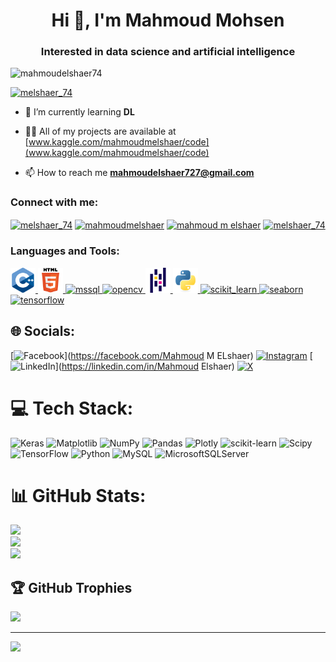 <h1 align="center">Hi 👋, I'm Mahmoud Mohsen</h1>
<h3 align="center">Interested in data science and artificial intelligence</h3>

<p align="left"> <img src="https://komarev.com/ghpvc/?username=mahmoudelshaer74&label=Profile%20views&color=0e75b6&style=flat" alt="mahmoudelshaer74" /> </p>

<p align="left"> <a href="https://twitter.com/melshaer_74" target="blank"><img src="https://img.shields.io/twitter/follow/melshaer_74?logo=twitter&style=for-the-badge" alt="melshaer_74" /></a> </p>

- 🌱 I’m currently learning **DL**

- 👨‍💻 All of my projects are available at [www.kaggle.com/mahmoudmelshaer/code](www.kaggle.com/mahmoudmelshaer/code)

- 📫 How to reach me **mahmoudelshaer727@gmail.com**

<h3 align="left">Connect with me:</h3>
<p align="left">
<a href="https://twitter.com/melshaer_74" target="blank"><img align="center" src="https://raw.githubusercontent.com/rahuldkjain/github-profile-readme-generator/master/src/images/icons/Social/twitter.svg" alt="melshaer_74" height="30" width="40" /></a>
<a href="https://kaggle.com/mahmoudmelshaer" target="blank"><img align="center" src="https://raw.githubusercontent.com/rahuldkjain/github-profile-readme-generator/master/src/images/icons/Social/kaggle.svg" alt="mahmoudmelshaer" height="30" width="40" /></a>
<a href="https://fb.com/mahmoud m elshaer" target="blank"><img align="center" src="https://raw.githubusercontent.com/rahuldkjain/github-profile-readme-generator/master/src/images/icons/Social/facebook.svg" alt="mahmoud m elshaer" height="30" width="40" /></a>
<a href="https://instagram.com/melshaer_74" target="blank"><img align="center" src="https://raw.githubusercontent.com/rahuldkjain/github-profile-readme-generator/master/src/images/icons/Social/instagram.svg" alt="melshaer_74" height="30" width="40" /></a>
</p>

<h3 align="left">Languages and Tools:</h3>
<p align="left"> <a href="https://www.w3schools.com/cpp/" target="_blank" rel="noreferrer"> <img src="https://raw.githubusercontent.com/devicons/devicon/master/icons/cplusplus/cplusplus-original.svg" alt="cplusplus" width="40" height="40"/> </a> <a href="https://www.w3.org/html/" target="_blank" rel="noreferrer"> <img src="https://raw.githubusercontent.com/devicons/devicon/master/icons/html5/html5-original-wordmark.svg" alt="html5" width="40" height="40"/> </a> <a href="https://www.microsoft.com/en-us/sql-server" target="_blank" rel="noreferrer"> <img src="https://www.svgrepo.com/show/303229/microsoft-sql-server-logo.svg" alt="mssql" width="40" height="40"/> </a> <a href="https://opencv.org/" target="_blank" rel="noreferrer"> <img src="https://www.vectorlogo.zone/logos/opencv/opencv-icon.svg" alt="opencv" width="40" height="40"/> </a> <a href="https://pandas.pydata.org/" target="_blank" rel="noreferrer"> <img src="https://raw.githubusercontent.com/devicons/devicon/2ae2a900d2f041da66e950e4d48052658d850630/icons/pandas/pandas-original.svg" alt="pandas" width="40" height="40"/> </a> <a href="https://www.python.org" target="_blank" rel="noreferrer"> <img src="https://raw.githubusercontent.com/devicons/devicon/master/icons/python/python-original.svg" alt="python" width="40" height="40"/> </a> <a href="https://scikit-learn.org/" target="_blank" rel="noreferrer"> <img src="https://upload.wikimedia.org/wikipedia/commons/0/05/Scikit_learn_logo_small.svg" alt="scikit_learn" width="40" height="40"/> </a> <a href="https://seaborn.pydata.org/" target="_blank" rel="noreferrer"> <img src="https://seaborn.pydata.org/_images/logo-mark-lightbg.svg" alt="seaborn" width="40" height="40"/> </a> <a href="https://www.tensorflow.org" target="_blank" rel="noreferrer"> <img src="https://www.vectorlogo.zone/logos/tensorflow/tensorflow-icon.svg" alt="tensorflow" width="40" height="40"/> </a> </p>



## 🌐 Socials:
[![Facebook](https://img.shields.io/badge/Facebook-%231877F2.svg?logo=Facebook&logoColor=white)](https://facebook.com/Mahmoud M ELshaer) [![Instagram](https://img.shields.io/badge/Instagram-%23E4405F.svg?logo=Instagram&logoColor=white)](https://instagram.com/Melshaer_74) [![LinkedIn](https://img.shields.io/badge/LinkedIn-%230077B5.svg?logo=linkedin&logoColor=white)](https://linkedin.com/in/Mahmoud Elshaer) [![X](https://img.shields.io/badge/X-black.svg?logo=X&logoColor=white)](https://x.com/Melshaer_74) 

# 💻 Tech Stack:
![Keras](https://img.shields.io/badge/Keras-%23D00000.svg?style=for-the-badge&logo=Keras&logoColor=white) ![Matplotlib](https://img.shields.io/badge/Matplotlib-%23ffffff.svg?style=for-the-badge&logo=Matplotlib&logoColor=black) ![NumPy](https://img.shields.io/badge/numpy-%23013243.svg?style=for-the-badge&logo=numpy&logoColor=white) ![Pandas](https://img.shields.io/badge/pandas-%23150458.svg?style=for-the-badge&logo=pandas&logoColor=white) ![Plotly](https://img.shields.io/badge/Plotly-%233F4F75.svg?style=for-the-badge&logo=plotly&logoColor=white) ![scikit-learn](https://img.shields.io/badge/scikit--learn-%23F7931E.svg?style=for-the-badge&logo=scikit-learn&logoColor=white) ![Scipy](https://img.shields.io/badge/SciPy-%230C55A5.svg?style=for-the-badge&logo=scipy&logoColor=%white) ![TensorFlow](https://img.shields.io/badge/TensorFlow-%23FF6F00.svg?style=for-the-badge&logo=TensorFlow&logoColor=white) ![Python](https://img.shields.io/badge/python-3670A0?style=for-the-badge&logo=python&logoColor=ffdd54) ![MySQL](https://img.shields.io/badge/mysql-4479A1.svg?style=for-the-badge&logo=mysql&logoColor=white) ![MicrosoftSQLServer](https://img.shields.io/badge/Microsoft%20SQL%20Server-CC2927?style=for-the-badge&logo=microsoft%20sql%20server&logoColor=white)
# 📊 GitHub Stats:
![](https://github-readme-stats.vercel.app/api?username=mahmoudelshaer74&theme=shadow_blue&hide_border=true&include_all_commits=false&count_private=false)<br/>
![](https://github-readme-streak-stats.herokuapp.com/?user=mahmoudelshaer74&theme=shadow_blue&hide_border=true)<br/>
![](https://github-readme-stats.vercel.app/api/top-langs/?username=mahmoudelshaer74&theme=shadow_blue&hide_border=true&include_all_commits=false&count_private=false&layout=compact)

## 🏆 GitHub Trophies
![](https://github-profile-trophy.vercel.app/?username=mahmoudelshaer74&theme=blue-green&no-frame=true&no-bg=true&margin-w=4)

---
[![](https://visitcount.itsvg.in/api?id=mahmoudelshaer74&icon=8&color=12)](https://visitcount.itsvg.in)

<!-- Proudly created with GPRM ( https://gprm.itsvg.in ) -->

